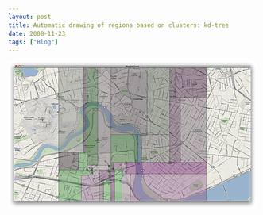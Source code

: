 ```yaml
---
layout: post
title: Automatic drawing of regions based on clusters: kd-tree
date: 2008-11-23
tags: ["Blog"]
---
```


![](k3Im6rfOqgnta2hj4n3cZtiPo1_500.png)  
  